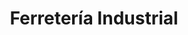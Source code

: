 ---
title: "Ferretería Industrial"
url: /ciudad-autonoma-de-buenos-aires/ferreteria-industrial-famatina/
shop: Eisenwaren
---
